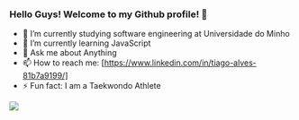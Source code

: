 ### Hello Guys! Welcome to my Github profile! 👋


- 🔭 I’m currently studying software engineering at Universidade do Minho
- 🌱 I’m currently learning JavaScript
- 💬 Ask me about  Anything
- 📫 How to reach me:  [https://www.linkedin.com/in/tiago-alves-81b7a9199/]
- ⚡ Fun fact: I am a Taekwondo Athlete

<a href="https://github.com/Tatsuya26">
  <img align="center" src="https://github-readme-stats.vercel.app/api/top-langs/?username=Tatsuya26&hide=TeX,Jupyter%20Notebook&layout=compact&theme=tokyonight" />
</a>
